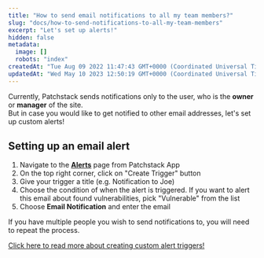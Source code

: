 ```yaml
---
title: "How to send email notifications to all my team members?"
slug: "docs/how-to-send-notifications-to-all-my-team-members"
excerpt: "Let's set up alerts!"
hidden: false
metadata: 
  image: []
  robots: "index"
createdAt: "Tue Aug 09 2022 11:47:43 GMT+0000 (Coordinated Universal Time)"
updatedAt: "Wed May 10 2023 12:50:19 GMT+0000 (Coordinated Universal Time)"
---
```

Currently, Patchstack sends notifications only to the user, who is the **owner** or **manager** of the site.  
But in case you would like to get notified to other email addresses, let's set up custom alerts!

## Setting up an email alert

<ol><li>Navigate to the <a href="https://app.patchstack.com/alerts/latest" target="_blank"><b>Alerts</b></a> page from Patchstack App</li>
<li>On the top right corner, click on "Create Trigger" button</li>
<li>Give your trigger a title (e.g. Notification to Joe)</li>
<li>Choose the condition of when the alert is triggered. If you want to alert this email about found vulnerabilities, pick "Vulnerable" from the list</li>
<li>Choose <b>Email Notification</b> and enter the email</li>
</ol>

If you have multiple people you wish to send notifications to, you will need to repeat the process.

[Click here to read more about creating custom alert triggers!](https://docs.patchstack.com/docs/creating-a-trigger)
